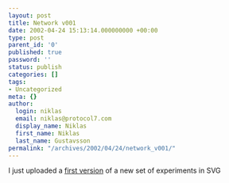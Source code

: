 ```yaml
---
layout: post
title: Network v001
date: 2002-04-24 15:13:14.000000000 +00:00
type: post
parent_id: '0'
published: true
password: ''
status: publish
categories: []
tags:
- Uncategorized
meta: {}
author:
  login: niklas
  email: niklas@protocol7.com
  display_name: Niklas
  first_name: Niklas
  last_name: Gustavsson
permalink: "/archives/2002/04/24/network_v001/"
---
```

I just uploaded a [first version](http://www.protocol7.com/svg/network/network.svg) of a new set of experiments in SVG

